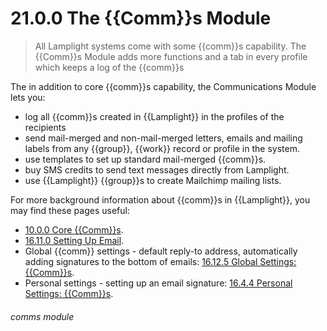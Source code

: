 # 21.0.0 The {{Comm}}s Module

> All Lamplight systems come with some {{comm}}s capability. The {{Comm}}s Module adds more functions and a tab in every profile which keeps a log of the {{comm}}s 



The in addition to core {{comm}}s capability, the Communications Module lets you:

- log all {{comm}}s created in {{Lamplight}} in the profiles of the recipients
- send mail-merged and non-mail-merged letters, emails and mailing labels from any {{group}}, {{work}} record or profile in the system.
- use templates to set up standard mail-merged {{comm}}s.
- buy SMS credits to send text messages directly from Lamplight.
- use {{Lamplight}} {{group}}s to create Mailchimp mailing lists.

For more background information about {{comm}}s in {{Lamplight}}, you may find these pages useful:
- [10.0.0 Core {{Comm}}s](/help/index/p/10.0.0).
- [16.11.0 Setting Up Email](/help/index/p/16.11.0).
- Global {{comm}} settings - default reply-to address, automatically adding signatures to the bottom of emails: [16.12.5 Global Settings: {{Comm}}s](/help/index/p/16.12.5).
- Personal settings - setting up an email signature: [16.4.4 Personal Settings: {{Comm}}s](/help/index/p/16.4.4).


###### comms module

